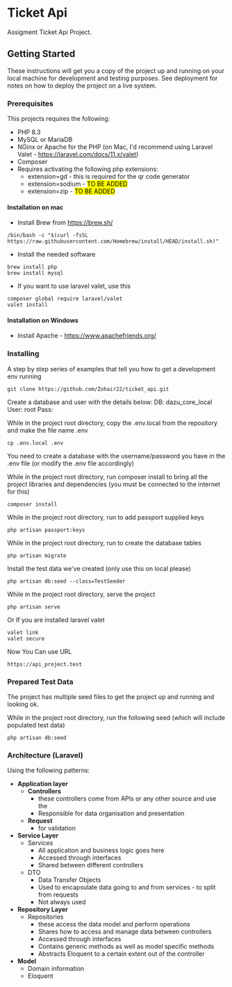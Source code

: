 # Ticket Api

Assigment Ticket Api Project.

## Getting Started

These instructions will get you a copy of the project up and running on your local machine for development and testing purposes. See deployment for notes on how to deploy the project on a live system.

### Prerequisites

This projects requires the following:
* PHP 8.3
* MySQL or MariaDB
* NGinx or Apache for the PHP (on Mac, I'd recommend using Laravel Valet - https://laravel.com/docs/11.x/valet)
* Composer
* Requires activating the following php extensions:
    * extension=gd - this is required for the qr code generator
    * extension=sodium - <mark>TO BE ADDED</mark>
    * extension=zip - <mark>TO BE ADDED</mark>

#### Installation on mac

* Install Brew from https://brew.sh/
```
/bin/bash -c "$(curl -fsSL https://raw.githubusercontent.com/Homebrew/install/HEAD/install.sh)"
```
* Install the needed software
```
brew install php
brew install mysql
```
* If you want to use laravel valet, use this
```
composer global require laravel/valet
valet install
```

#### Installation on Windows

* Install Apache - https://www.apachefriends.org/

### Installing

A step by step series of examples that tell you how to get a development env running
```
git clone https://github.com/Zohair22/ticket_api.git
```

Create a database  and user with the details below:
DB:   dazu_core_local
User: root
Pass:

While in the project root directory, copy the .env.local from the repository and make the file name .env
```
cp .env.local .env
```
You need to create a database with the username/password you have in the .env file (or modify the .env file accordingly)

While in the project root directory, run composer install to bring all the project libraries and dependencies (you must be connected to the internet for this)
```
composer install
```
While in the project root directory, run to add passport supplied keys
```
php artisan passport:keys
```
While in the project root directory, run to create the database tables
```
php artisan migrate
```
Install the test data we've created (only use this on local please)
```
php artisan db:seed --class=TestSeeder
```
While in the project root directory, serve the project
```
php artisan serve
```
Or If you are installed laravel valet
```
valet link
valet secure
```
Now You Can use URL
```
https://api_project.test
```

### Prepared Test Data

The project has multiple seed files to get the project up and running and looking ok.

While in the project root directory, run the following seed (which will include populated test data)
```
php artisan db:seed 
```


### Architecture (Laravel)
Using the following patterns:
* **Application layer**
    * **Controllers**
        - these controllers come from APIs or any other source and use the
        - Responsible for data organisation and presentation
    * **Request**
        - for validation
* **Service Layer**
    * Services
        * All application and business logic goes here
        * Accessed through interfaces
        * Shared between different controllers
    * DTO
        * Data Transfer Objects
        * Used to encapsulate data going to and from services - to split from requests
        * Not always used
* **Repository Layer**
    * Repositories
        * these access the data model and perform operations
        * Shares how to access and manage data between controllers
        * Accessed through interfaces
        * Contains generic methods as well as model specific methods
        * Abstracts Eloquent to a certain extent out of the controller
* **Model**
    * Domain information
    * Eloquent
